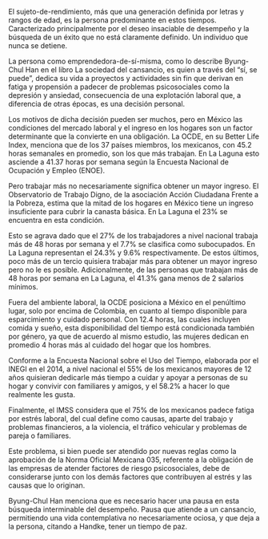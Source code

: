 
El sujeto-de-rendimiento, más que una generación definida por letras y rangos de edad, es la persona predominante en estos tiempos. Caracterizado principalmente por el deseo insaciable de desempeño y la búsqueda de un éxito que no está claramente definido. Un individuo que nunca se detiene.

La persona como emprendedora-de-sí-misma, como lo describe Byung-Chul Han en el libro La sociedad del cansancio, es quien a través del “sí, se puede”, dedica su vida a proyectos y actividades sin fin que derivan en fatiga y propensión a padecer de problemas psicosociales como la depresión y ansiedad, consecuencia de una explotación laboral que, a diferencia de otras épocas, es una decisión personal.

Los motivos de dicha decisión pueden ser muchos, pero en México las condiciones del mercado laboral y el ingreso en los hogares son un factor determinante que la convierte en una obligación. La OCDE, en su Better Life Index, menciona que de los 37 países miembros, los mexicanos, con 45.2 horas semanales en promedio, son los que más trabajan. En La Laguna esto asciende a 41.37 horas por semana según la Encuesta Nacional de Ocupación y Empleo (ENOE).

Pero trabajar más no necesariamente significa obtener un mayor ingreso. El Observatorio de Trabajo Digno, de la asociación Acción Ciudadana Frente a la Pobreza, estima que la mitad de los hogares en México tiene un ingreso insuficiente para cubrir la canasta básica. En La Laguna el 23% se encuentra en esta condición.

Esto se agrava dado que el 27% de los trabajadores a nivel nacional trabaja más de 48 horas por semana y el 7.7% se clasifica como subocupados. En La Laguna representan el 24.3% y 9.6% respectivamente. De estos últimos, poco más de un tercio quisiera trabajar más para obtener un mayor ingreso pero no le es posible. Adicionalmente, de las personas que trabajan más de 48 horas por semana en La Laguna, el 41.3% gana menos de 2 salarios mínimos.

Fuera del ambiente laboral, la OCDE posiciona a México en el penúltimo lugar, solo por encima de Colombia, en cuanto al tiempo disponible para esparcimiento y cuidado personal.
Con 12.4 horas, las cuales incluyen comida y sueño, esta disponibilidad del tiempo está condicionada también por género, ya que de acuerdo al mismo estudio, las mujeres dedican en promedio 4 horas más al cuidado del hogar que los hombres.

Conforme a la Encuesta Nacional sobre el Uso del Tiempo, elaborada por el INEGI en el 2014, a nivel nacional el 55% de los mexicanos mayores de 12 años quisieran dedicarle más tiempo a cuidar y apoyar a personas de su hogar y convivir con familiares y amigos, y el 58.2% a hacer lo que realmente les gusta.

Finalmente, el IMSS considera que el 75% de los mexicanos padece fatiga por estrés laboral, del cual define como causas, aparte del trabajo y problemas financieros, a la violencia, el tráfico vehicular y problemas de pareja o familiares.

Este problema, si bien puede ser atendido por nuevas reglas como la aprobación de la Norma Oficial Mexicana 035, referente a la obligación de las empresas de atender factores de riesgo psicosociales, debe de considerarse junto con los demás factores que contribuyen al estrés y las causas que lo originan.

Byung-Chul Han menciona que es necesario hacer una pausa en esta búsqueda interminable del desempeño. Pausa que atiende a un cansancio, permitiendo una vida contemplativa no necesariamente ociosa, y que deja a la persona, citando a Handke, tener un tiempo de paz.
